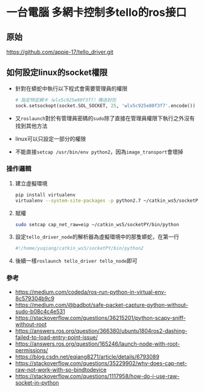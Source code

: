 # 一台電腦 多網卡控制多tello的ros接口

## 原始
https://github.com/appie-17/tello_driver.git

## 如何設定linux的socket權限

* 針對在蟒蛇中執行以下程式會需要管理員的權限
    ```python
    # 指定特定網卡（wlx5c925e80f3f7）傳送封包
    sock.setsockopt(socket.SOL_SOCKET, 25, 'wlx5c925e80f3f7'.encode())
    ```

* 又`roslaunch`對於有管理員密碼的`sudo`除了直接在管理員權限下執行之外沒有找到其他方法
* linux可以只設定一部分的權限
* 不能直接`setcap /usr/bin/env python2`，因為`image_transport`會壞掉 

### 操作邏輯
1. 建立虛擬環境
    ```bash
    pip install virtualenv
    virtualenv --system-site-packages -p python2.7 ~/catkin_ws5/socketPY
    ```
2. 賦權
    ```bash
    sudo setcap cap_net_raw=eip ~/catkin_ws5/socketPY/bin/python
    ```
3. 設定`tello_driver_node`的解析器為虛擬環境中的那隻蟒蛇，在第一行
    ```python
    #!/home/yuqiang/catkin_ws5/socketPY/bin/python2
    ```
4. 後續一樣`roslaunch tello_driver tello_node`即可


### 參考

* https://medium.com/codeda/ros-run-python-in-virtual-env-8c579304b9c9
* https://medium.com/@badbot/safe-packet-capture-python-without-sudo-b08c4c4e531
* https://stackoverflow.com/questions/36215201/python-scapy-sniff-without-root
* https://answers.ros.org/question/366380/ubuntu1804ros2-dashing-failed-to-load-entry-point-issue/
* https://answers.ros.org/question/165246/launch-node-with-root-permissions/
* https://blog.csdn.net/eqiang8271/article/details/6793089
* https://stackoverflow.com/questions/35229902/why-does-cap-net-raw-not-work-with-so-bindtodevice
* https://stackoverflow.com/questions/1117958/how-do-i-use-raw-socket-in-python
